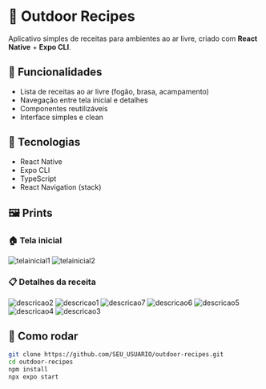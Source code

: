 # 🍃 Outdoor Recipes

Aplicativo simples de receitas para ambientes ao ar livre, criado com **React Native** + **Expo CLI**.

## 📱 Funcionalidades

- Lista de receitas ao ar livre (fogão, brasa, acampamento)
- Navegação entre tela inicial e detalhes
- Componentes reutilizáveis
- Interface simples e clean

## 🔧 Tecnologias

- React Native
- Expo CLI
- TypeScript
- React Navigation (stack)

## 🖼️ Prints

### 🏠 Tela inicial

![telainicial1](https://github.com/user-attachments/assets/a0eedf5c-98f7-48de-b2cc-2a4e52610e6d)
![telainicial2](https://github.com/user-attachments/assets/48484251-2150-4ae4-8803-7f7750f1b942)


### 📋 Detalhes da receita

![descricao2](https://github.com/user-attachments/assets/683cbca0-5d5a-4285-a804-7a9de4b906a9)
![descricao1](https://github.com/user-attachments/assets/21b8262d-3abf-43e4-96d4-3d1cf31a5b40)
![descricao7](https://github.com/user-attachments/assets/9a716e15-e447-4319-8336-d51d8fc8bbf2)
![descricao6](https://github.com/user-attachments/assets/e6f8fb66-56a3-4795-8c3b-308bc69dca72)
![descricao5](https://github.com/user-attachments/assets/55c8164a-c77d-40b9-b1b1-d302502155c5)
![descricao4](https://github.com/user-attachments/assets/035f0758-4e67-47be-8a71-ef64bf924ee9)
![descricao3](https://github.com/user-attachments/assets/298f19f3-cf68-427f-a2ea-ee7669ef566b)


## 🚀 Como rodar

```bash
git clone https://github.com/SEU_USUARIO/outdoor-recipes.git
cd outdoor-recipes
npm install
npx expo start
